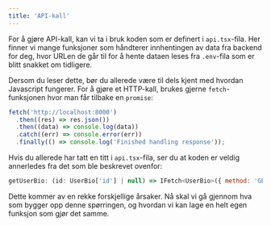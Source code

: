 ```yaml
---
title: 'API-kall'
---
```


For å gjøre API-kall, kan vi ta i bruk koden som er definert i `api.tsx`-fila. Her finner vi mange funksjoner som håndterer innhentingen av data fra backend for deg, hvor URLen de går til for å hente dataen leses fra `.env`-fila som er blitt snakket om tidligere.

Dersom du leser dette, bør du allerede være til dels kjent med hvordan Javascript fungerer. For å gjøre et HTTP-kall, brukes gjerne `fetch`-funksjonen hvor man får tilbake en `promise`:

```javascript
fetch('http://localhost:8000')
  .then((res) => res.json())
  .then((data) => console.log(data))
  .catch((err) => console.error(err))
  .finally(() => console.log('Finished handling response'));
```

Hvis du allerede har tatt en titt i `api.tsx`-fila, ser du at koden er veldig annerledes fra det som ble beskrevet ovenfor:

```javascript
getUserBio: (id: UserBio['id'] | null) => IFetch<UserBio>({ method: 'GET', url: `${BIO_ENDPOINT}${id}/` }
```

Dette kommer av en rekke forskjellige årsaker. Nå skal vi gå gjennom hva som bygger opp denne spørringen, og hvordan vi kan lage en helt egen funksjon som gjør det samme.
